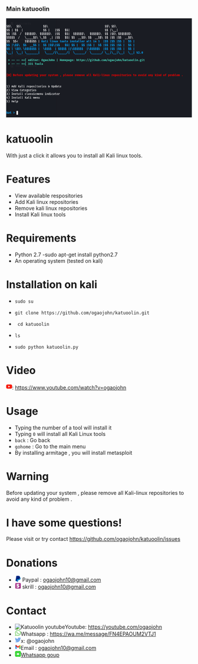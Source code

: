 ### Main katuoolin

![Katuoolin main](.readme/main_katuoolin.png)

# katuoolin
With just a click it allows you to install all Kali linux tools.

# Features
- View available respositories
- Add Kali linux repositories
- Remove kali linux repositories
- Install Kali linux tools

# Requirements
- Python 2.7
-sudo apt-get install python2.7
- An operating system (tested on kali)

# Installation on kali

- ```sudo su ```

- ```git clone https://github.com/ogaojohn/katuoolin.git ```

- ``` cd katuoolin```

- ```ls```

- ```sudo python katuoolin.py```

# Video
![Katuoolin youtube](.readme/katuoolin_youtube.jpg):  https://www.youtube.com/watch?v=ogaojohn

# Usage
- Typing the number of a tool will install it
- Typing ```0``` will install all Kali Linux tools
- ```back``` : Go back
- ```gohome``` : Go to the main menu
- By installing armitage , you will install metasploit

# Warning
Before updating your system , please remove all Kali-linux repositories to avoid any kind of problem .

# I have some questions!

Please visit or try contact https://github.com/ogaojohn/katuoolin/issues

# Donations
- ![Katuoolin paypall](.readme/katuoolin_paypal.png)  Paypal : ogaojohn10@gmail.com
- ![Katuoolin skrill](.readme/katuoolin_skrill.png)  skrill : ogaojohn10@gmail.com


# Contact

- ![Katuoolin youtube](.readme/katuoolin_youtube.png)Youtube: https://youtube.com/ogaojohn
- ![Katuoolin whatsapp](.readme/katuoolin_whatsapp.jpg)Whatsapp : https://wa.me/message/FN4EPAOUM2VTJ1
- ![Katuoolin x](.readme/katuoolin_x.jpg)x: @ogaojohn
- ![Katuoolin gmail](.readme/katuoolin_gmail.png)Email : ogaojohn10@gmail.com
- ![Katuoolin whatsappgroup](.readme/katuoolin_whatsappgroup.png)<a href="https://chat.whatsapp.com/JIjiodM7f4T02D43gfjUTA
" >Whatsapp goup</a> 
